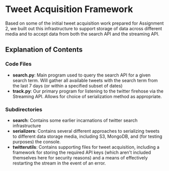 # Tweet Acquisition Framework
Based on some of the initial tweet acquisition work prepared for Assignment 2, we built out this infrastructure to support storage of data across different media and to accept data from both the search API and the streaming API.

## Explanation of Contents
### Code Files
- **search.py**: Main program used to query the search API for a given search term.  Will gather all available tweets with the search term from the last 7 days (or within a specified subset of dates)
- **track.py**: Our primary program for listening to the twitter firehose via the Streaming API.  Allows for choice of serialization method as appropriate.

### Subdirectories
- **search**: Contains some earlier incarnations of twitter search infrastructure
- **serializers**: Contains several different approaches to serializing tweets to different data storage media, including S3, MongoDB, and (for testing purposes) the console.
- **twitterutils**: Contains supporting files for tweet acquisition, including a framework for storing the required API keys (which aren't included themselves here for security reasons) and a means of effectively restarting the stream in the event of an error.
